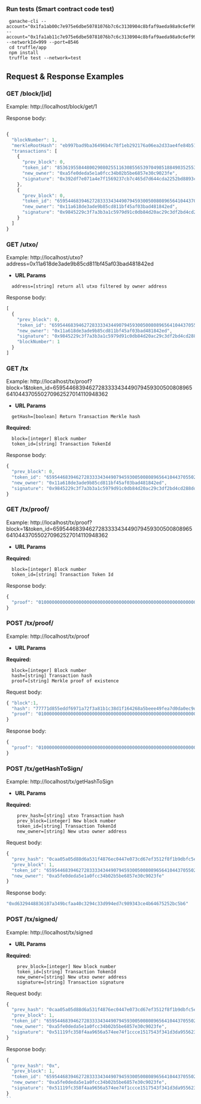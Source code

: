 ### Run tests (Smart contract code test) ###

```
 ganache-cli --account="0x1fa1ab00c7e975e6dbe50781076b7c6c3130904c8bfaf9aeda98a9c6ef9938e9,10000000000000000000000000000000000000000000" --account="0x1fa1ab11c7e975e6dbe50781076b7c6c3130904c8bfaf9aeda98a9c6ef9938e9,10000000000000000000000000000000000000000000" --networkId=999 --port=8546 
 cd truffle/app
 npm install
 truffle test --network=test
```


## Request & Response Examples

### GET /block/[id]

Example: http://localhost/block/get/1

Response body:
```javascript

{
  "blockNumber": 1,
  "merkleRootHash": "eb997bad9ba36496b4c78f1eb292176a06ea2d33ae4fe84b514f066e8c11be2b",
  "transactions": [
    {
      "prev_block": 0,
      "token_id": "85361955844800290802551163085565397049851884903525530293420604591556133442855",
      "new_owner": "0xa5fe0deda5e1a0fcc34b02b5be6857e30c9023fe",
      "signature": "0x392df7e071a4e7f1569237cb7c465d7d644cda2252bd8893c0d847203619d5507d1a5d9978eea508eb8f43847d6e3126ad567af68909ae336cf63c61961d277a1b"
    },
    {
      "prev_block": 0,
      "token_id": "6595446839462728333343449079459300500808965641044370550270962527014110948362",
      "new_owner": "0x11a618de3ade9b85cd811bf45af03bad481842ed",
      "signature": "0x9845229c3f7a3b3a1c5979d91c0db84d20ac29c3df2bd4cd288dd3aec9ec075f523c2bb94b6c26747ad30525138d390054655ba192ca605fa336e699a2b29d661b"
    }
  ]
}
```

### GET /utxo/

Example: http://localhost/utxo?address=0x11a618de3ade9b85cd811bf45af03bad481842ed

*  **URL Params**
```
  address=[string] return all utxo filtered by owner address
```
   
Response body:
```javascript
[
  {
    "prev_block": 0,
    "token_id": "6595446839462728333343449079459300500808965641044370550270962527014110948362",
    "new_owner": "0x11a618de3ade9b85cd811bf45af03bad481842ed",
    "signature": "0x9845229c3f7a3b3a1c5979d91c0db84d20ac29c3df2bd4cd288dd3aec9ec075f523c2bb94b6c26747ad30525138d390054655ba192ca605fa336e699a2b29d661b",
    "blockNumber": 1
  }
]
```
### GET /tx

Example: http://localhost/tx/proof?block=1&token_id=6595446839462728333343449079459300500808965641044370550270962527014110948362

*  **URL Params**
```  
  getHash=[boolean] Return Transaction Merkle hash
```
  **Required:**
```
  block=[integer] Block number
  token_id=[string] Transaction TokenId
```

Response body:
```javascript
{
  "prev_block": 0,
  "token_id": "6595446839462728333343449079459300500808965641044370550270962527014110948362",
  "new_owner": "0x11a618de3ade9b85cd811bf45af03bad481842ed",
  "signature": "0x9845229c3f7a3b3a1c5979d91c0db84d20ac29c3df2bd4cd288dd3aec9ec075f523c2bb94b6c26747ad30525138d390054655ba192ca605fa336e699a2b29d661b"
}
```
### GET /tx/proof/

Example: http://localhost/tx/proof?block=1&token_id=6595446839462728333343449079459300500808965641044370550270962527014110948362

*  **URL Params**
 
  **Required:**
```
  block=[integer] Block number
  token_id=[string] Transaction Token Id
```

Response body:
```javascript
{
  "proof": "01000000000000000000000000000000000000000000000000000000000000000000ad3228b676f7d3cd4284a5443f17f1962b36e491b30a40b2405849e597b...64ba963b70"
}
```
### POST /tx/proof/

Example: http://localhost/tx/proof

*  **URL Params**
 
  **Required:**
```
  block=[integer] Block number
  hash=[string] Transaction hash
  proof=[string] Merkle proof of existence
```
    
Request body:

```javascript
{ "block":1,
  "hash": "77771d855eddf6971a72f3a81b1c38d1f164268a5beee49fea7d0da0ec9def8a",
  "proof": "01000000000000000000000000000000000000000000000000000000000000000000ad3228b676f7d3cd4284a5443f17f1962b36e491b30a40b2405849e597b...64ba963b70"
}
```
Response body:
```javascript
{
  "proof": "01000000000000000000000000000000000000000000000000000000000000000000ad3228b676f7d3cd4284a5443f17f1962b36e491b30a40b2405849e597b...64ba963b70"
}
```

### POST /tx/getHashToSign/

Example: http://localhost/tx/getHashToSign

*  **URL Params**
 
  **Required:**
```  
    prev_hash=[string] utxo Transaction hash
    prev_block=[integer] New block number
    token_id=[string] Transaction TokenId
    new_owner=[string] New utxo owner address
```

Request body:
```javascript
{
  "prev_hash": "0caa05a05d88d6a531f4876ec0447e073cd67ef3512f8f1b9dbfc5e4eca6b044",
  "prev_block": 1,
  "token_id": "6595446839462728333343449079459300500808965641044370550270962527014110948362",
  "new_owner": "0xa5fe0deda5e1a0fcc34b02b5be6857e30c9023fe"
}
```
Response body:
```javascript
"0xd6329448836107a349bcfaa40c3294c33d994ed7c989343ce4b64675252bc5b6"
```

### POST /tx/signed/

Example: http://localhost/tx/signed

*  **URL Params**
 
  **Required:**
```  
    prev_block=[integer] New block number
    token_id=[string] Transaction TokenId
    new_owner=[string] New utxo owner address
    signature=[string] Transaction signature
```

Request body:
```javascript
{
  "prev_hash": "0caa05a05d88d6a531f4876ec0447e073cd67ef3512f8f1b9dbfc5e4eca6b044",
  "prev_block": 1,
  "token_id": "6595446839462728333343449079459300500808965641044370550270962527014110948362",
  "new_owner": "0xa5fe0deda5e1a0fcc34b02b5be6857e30c9023fe",
  "signature": "0x51119fc358f4aa9656a574ee74f1ccce1517543f341d3da9556230f4020928fe26046adfcfe3ed5308c713a816b9971632b08fb40c84ed64e1e477d7fd7db77b1b"
}
```
Response body:

```javascript
{
  "prev_hash": "0x",
  "prev_block": 1,
  "token_id": "6595446839462728333343449079459300500808965641044370550270962527014110948362",
  "new_owner": "0xa5fe0deda5e1a0fcc34b02b5be6857e30c9023fe",
  "signature": "0x51119fc358f4aa9656a574ee74f1ccce1517543f341d3da9556230f4020928fe26046adfcfe3ed5308c713a816b9971632b08fb40c84ed64e1e477d7fd7db77b1b"
}
``
